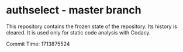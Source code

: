 # authselect - master branch

This repository contains the frozen state of the repository.
Its history is cleared. It is used only for static code
analysis with Codacy.

Commit Time: 1713875524
